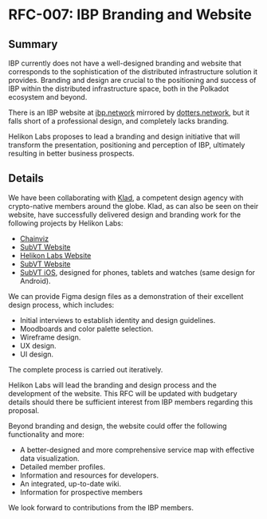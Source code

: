 # RFC-007: IBP Branding and Website
## Summary

IBP currently does not have a well-designed branding and website that corresponds to the sophistication of the distributed infrastructure solution it provides. Branding and design are crucial to the positioning and success of IBP within the distributed infrastructure space, both in the Polkadot ecosystem and beyond.

There is an IBP website at [ibp.network](https://ibp.network) mirrored by [dotters.network](https://dotters.network), but it falls short of a professional design, and completely lacks branding.

Helikon Labs proposes to lead a branding and design initiative that will transform the presentation, positioning and perception of IBP, ultimately resulting in better business prospects.

## Details

We have been collaborating with [Klad](https://klad.design/), a competent design agency with crypto-native members around the globe. Klad, as can also be seen on their website, have successfully delivered design and branding work for the following projects by Helikon Labs:

- [Chainviz](https://chainviz.app)
- [SubVT Website](https://subvt.io)
- [Helikon Labs Website](https://helikon.io)
- [SubVT Website](https://subvt.io)
- [SubVT iOS](https://apps.apple.com/tr/app/subvt/id1602653455), designed for phones, tablets and watches (same design for Android).

We can provide Figma design files as a demonstration of their excellent design process, which includes:

- Initial interviews to establish identity and design guidelines.
- Moodboards and color palette selection.
- Wireframe design.
- UX design.
- UI design.

The complete process is carried out iteratively.

Helikon Labs will lead the branding and design process and the development of the website. This RFC will be updated with budgetary details should there be sufficient interest from IBP members regarding this proposal.

Beyond branding and design, the website could offer the following functionality and more:

- A better-designed and more comprehensive service map with effective data visualization.
- Detailed member profiles.
- Information and resources for developers.
- An integrated, up-to-date wiki.
- Information for prospective members

We look forward to contributions from the IBP members.